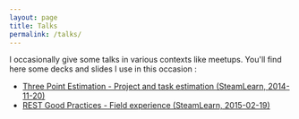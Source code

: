 ```yaml
---
layout: page
title: Talks
permalink: /talks/
---
```


I occasionally give some talks in various contexts like meetups. You'll find here some decks and slides I use in this occasion :

* [Three Point Estimation - Project and task estimation (SteamLearn, 2014-11-20)](/speak-three_point_estimation-steam_learn/)
* [REST Good Practices - Field experience (SteamLearn, 2015-02-19)](https://docs.google.com/presentation/d/15CWsKEk0LmOUir8LOw81qGG1QliYwo2oN9J0Gluz1UY/edit?usp=sharing)
